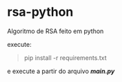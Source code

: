 # rsa-python
Algoritmo de RSA feito em python

execute:
> pip install -r requirements.txt

e execute a partir do arquivo ***main.py***
